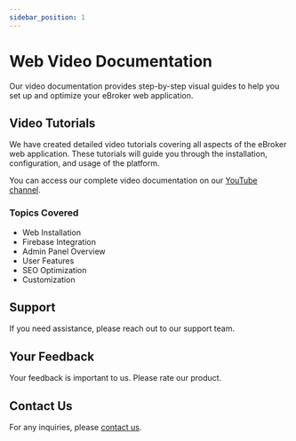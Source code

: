 ```yaml
---
sidebar_position: 1
---
```


# Web Video Documentation

Our video documentation provides step-by-step visual guides to help you set up and optimize your eBroker web application.

## Video Tutorials

We have created detailed video tutorials covering all aspects of the eBroker web application. These tutorials will guide you through the installation, configuration, and usage of the platform.

You can access our complete video documentation on our [YouTube channel](https://www.youtube.com/playlist?list=PLUezCa9oyl-lp7eG0mgb2oMdb4HIEvYUd).

### Topics Covered

- Web Installation
- Firebase Integration
- Admin Panel Overview
- User Features
- SEO Optimization
- Customization

## Support

If you need assistance, please reach out to our support team.

## Your Feedback

Your feedback is important to us. Please rate our product.

## Contact Us

For any inquiries, please [contact us](https://wrteam.in/contact-us/).
